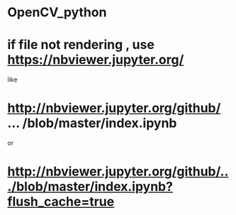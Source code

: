 # OpenCV_python
# if file not rendering , use https://nbviewer.jupyter.org/ 
like 
# http://nbviewer.jupyter.org/github/ ... /blob/master/index.ipynb
or
# http://nbviewer.jupyter.org/github/.../blob/master/index.ipynb?flush_cache=true
